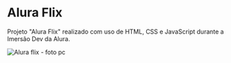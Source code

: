 # Alura Flix
 Projeto "Alura Flix" realizado com uso de HTML, CSS e JavaScript durante a Imersão Dev da Alura.
 
 ![Alura flix - foto pc](https://user-images.githubusercontent.com/101134812/161325944-db3848d8-036f-4d0c-a6e0-927fa1d9faef.png)
